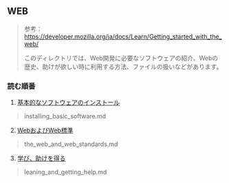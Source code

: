 ## WEB

> 参考：https://developer.mozilla.org/ja/docs/Learn/Getting_started_with_the_web/
>
> このディレクトリでは、Web開発に必要なソフトウェアの紹介、Webの歴史、助けが欲しい時に利用する方法、ファイルの扱いなどがあります。

### 読む順番

1. [基本的なソフトウェアのインストール](https://developer.mozilla.org/ja/docs/Learn/Getting_started_with_the_web/Installing_basic_software)

> installing_basic_software.md

2. [WebおよびWeb標準](https://developer.mozilla.org/en-US/docs/Learn/Getting_started_with_the_web/The_web_and_web_standards)

> the_web_and_web_standards.md

3. [学び、助けを得る](https://developer.mozilla.org/en-US/docs/Learn/Learning_and_getting_help)

> leaning_and_getting_help.md

